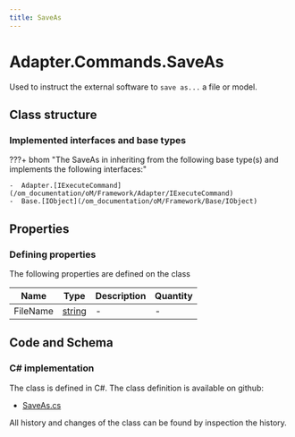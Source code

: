 ```yaml
---
title: SaveAs
---
```


# Adapter.Commands.SaveAs

Used to instruct the external software to `save as...` a file or model.

## Class structure

### Implemented interfaces and base types

???+ bhom "The SaveAs in inheriting from the following base type(s) and implements the following interfaces:"

    -  Adapter.[IExecuteCommand](/om_documentation/oM/Framework/Adapter/IExecuteCommand)
    -  Base.[IObject](/om_documentation/oM/Framework/Base/IObject)


## Properties



### Defining properties

The following properties are defined on the class

| Name             | Type             | Description      | Quantity         |
|------------------|------------------|------------------|------------------|
| FileName | [string](https://learn.microsoft.com/en-us/dotnet/api/System.String?view=netstandard-2.0) | - | - |


## Code and Schema

### C# implementation

The class is defined in C#. The class definition is available on github:

- [SaveAs.cs](https://github.com/BHoM/BHoM_Adapter/blob/develop/Adapter_oM/ExecuteCommands/SaveAs.cs)

All history and changes of the class can be found by inspection the history.
